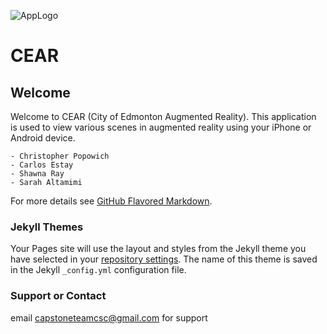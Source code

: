 ﻿![AppLogo](https://capstoneteamcsc.github.com/CEAR/cear_icon_no_background.png)
# CEAR
## Welcome

Welcome to CEAR (City of Edmonton Augmented Reality). This application is used to view various scenes in augmented reality using your iPhone or Android device.


```Created by
- Christopher Popowich
- Carlos Estay
- Shawna Ray
- Sarah Altamimi
```

For more details see [GitHub Flavored Markdown](https://guides.github.com/features/mastering-markdown/).

### Jekyll Themes

Your Pages site will use the layout and styles from the Jekyll theme you have selected in your [repository settings](https://github.com/capstoneteamcsc/CEAR/settings). The name of this theme is saved in the Jekyll `_config.yml` configuration file.

### Support or Contact

email capstoneteamcsc@gmail.com for support